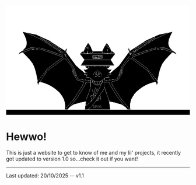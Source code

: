 ![image_Zilo](https://github.com/LuisGloria/Hewwo/blob/main/readme_mainimg.png)


# Hewwo!
This is just a website to get to know of me and my lil' projects, it recently got updated to version 1.0 so...check it out if you want!

---

Last updated: 20/10/2025 -- v1.1
